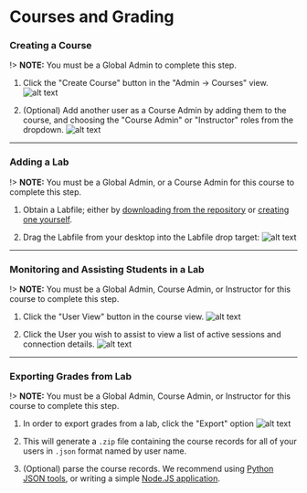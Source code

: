 # Courses and Grading

### Creating a Course
!> **NOTE:** You must be a Global Admin to complete this step.

1. Click the "Create Course" button in the "Admin -> Courses" view.
![alt text](../tuxlab-assets/screenshots/admin_view_courses.png "Admin View => Courses")

2. (Optional) Add another user as a Course Admin by adding them to the course,
and choosing the "Course Admin" or "Instructor" roles from the dropdown.
![alt text](../tuxlab-assets/screenshots/admin_view_users.png "Admin View => Users")

---

### Adding a Lab
!> **NOTE:** You must be a Global Admin, or a Course Admin for this course to complete this step.

1. Obtain a Labfile; either by [downloading from the repository](https://github.com/learnlinux/tuxlab-courses) or [creating one yourself](../develop/lab).

2. Drag the Labfile from your desktop into the Labfile drop target:
![alt text](../tuxlab-assets/screenshots/course_view.png "Course View")

---

### Monitoring and Assisting Students in a Lab
!> **NOTE:** You must be a Global Admin, Course Admin, or Instructor for this course to complete this step.

1. Click the "User View" button in the course view.
![alt text](../tuxlab-assets/screenshots/course_view.png "Course View")

2. Click the User you wish to assist to view a list of active sessions and connection details.
![alt text](../tuxlab-assets/screenshots/course_view_users.png "Course View => Users")

---

### Exporting Grades from Lab
!> **NOTE:** You must be a Global Admin, Course Admin, or Instructor for this course to complete this step.

1. In order to export grades from a lab, click the "Export" option
![alt text](../tuxlab-assets/screenshots/course_view.png "Course View")

2. This will generate a `.zip` file containing the course records for all of your
users in `.json` format named by user name.

3. (Optional) parse the course records.  We recommend using [Python JSON tools](https://docs.python.org/2/library/json.html),
or writing a simple [Node.JS application](https://nodejs.org/en/).
